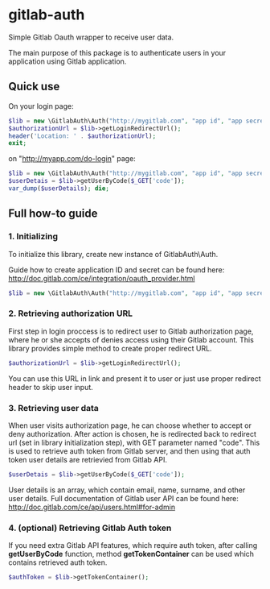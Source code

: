 # gitlab-auth
Simple Gitlab Oauth wrapper to receive user data.

The main purpose of this package is to authenticate users in your application using Gitlab application. 

## Quick use

On your login page:
```php
$lib = new \GitlabAuth\Auth("http://mygitlab.com", "app id", "app secret", "http://myapp.com/do-login");
$authorizationUrl = $lib->getLoginRedirectUrl();
header('Location: ' . $authorizationUrl);
exit;
```

on "http://myapp.com/do-login" page:

```php
$lib = new \GitlabAuth\Auth("http://mygitlab.com", "app id", "app secret", "http://myapp.com/do-login");
$userDetais = $lib->getUserByCode($_GET['code']);
var_dump($userDetails); die;
```

## Full how-to guide

### 1. Initializing

To initialize this library, create new instance of GitlabAuth\Auth.

Guide how to create application ID and secret can be found here: http://doc.gitlab.com/ce/integration/oauth_provider.html

```php
$lib = new \GitlabAuth\Auth("http://mygitlab.com", "app id", "app secret", "http://myapp.com/do-login");
```

### 2. Retrieving authorization URL

First step in login proccess is to redirect user to Gitlab authorization page, where he or she accepts of denies access using their Gitlab account.
This library provides simple method to create proper redirect URL. 

```php
$authorizationUrl = $lib->getLoginRedirectUrl();
```

You can use this URL in link and present it to user or just use proper redirect header to skip user input.

### 3. Retrieving user data

When user visits authorization page, he can choose whether to accept or deny authorization. After action is chosen, he is redirected back to redirect url (set in library initialization step), with GET parameter named "code".
This is used to retrieve auth token from Gitlab server, and then using that auth token user details are retrievied from Gitlab API.

```php
$userDetais = $lib->getUserByCode($_GET['code']);
```

User details is an array, which contain email, name, surname, and other user details. Full documentation of Gitlab user API can be found here: http://doc.gitlab.com/ce/api/users.html#for-admin

### 4. (optional) Retrieving Gitlab Auth token

If you need extra Gitlab API features, which require auth token, after calling **getUserByCode** function, method **getTokenContainer** can be used which contains retrieved auth token.

```php
$authToken = $lib->getTokenContainer();
```

